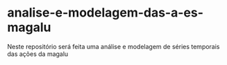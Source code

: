 # analise-e-modelagem-das-a-es-magalu
Neste repositório será feita uma análise e modelagem de séries temporais das ações da magalu
